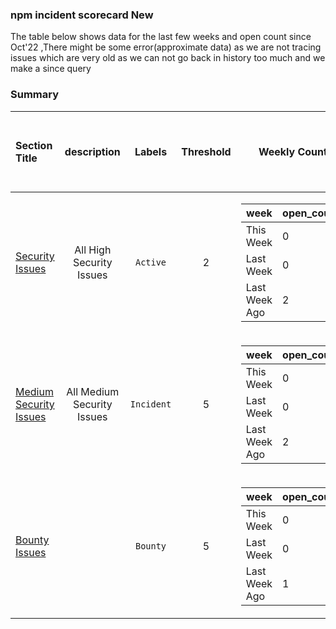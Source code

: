 ### npm incident scorecard New
The table below shows data for the last few weeks and open count since Oct'22 ,There might be some error(approximate data) as we are not tracing issues which are very old as we can not go back in history too much and we make a since query
### Summary
| Section Title | description | Labels | Threshold | Weekly Count | Totals Open Now since Oct 2022 | Status|
| :--- |  :----: | :----: |  :----:  |  :----:  |  :----: | :----: 
| [Security Issues](https://github.com/priyakewlani18/demoGithub/issues?q=is%3Aissue+is%3Aopen+label%3AActive) | All High Security Issues   | `Active` | 2|<table><thead><tr><th >week</th><th >open_count</th></tr></thead> <tbody><tr><td >This Week</td><td >0</td></tr><tr><td >Last Week</td><td >0</td></tr><tr><td >Last Week Ago</td><td >2</td></tr></tbody></table>|0|💚🥳|
| [Medium Security Issues](https://github.com/priyakewlani18/demoGithub/issues?q=is%3Aissue+is%3Aopen+label%3AIncident) | All Medium Security Issues   | `Incident` | 5|<table><thead><tr><th >week</th><th >open_count</th></tr></thead> <tbody><tr><td >This Week</td><td >0</td></tr><tr><td >Last Week</td><td >0</td></tr><tr><td >Last Week Ago</td><td >2</td></tr></tbody></table>|0|💚🥳|
| [Bounty Issues](https://github.com/priyakewlani18/demoGithub/issues?q=is%3Aissue+is%3Aopen+label%3ABounty) |    | `Bounty` | 5|<table><thead><tr><th >week</th><th >open_count</th></tr></thead> <tbody><tr><td >This Week</td><td >0</td></tr><tr><td >Last Week</td><td >0</td></tr><tr><td >Last Week Ago</td><td >1</td></tr></tbody></table>|0|💚🥳|